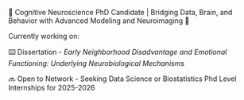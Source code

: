 🧠 Cognitive Neuroscience PhD Candidate | Bridging Data, Brain, and Behavior with Advanced Modeling and Neuroimaging 🚀

Currently working on:

  ⌨️ Dissertation - *Early Neighborhood Disadvantage and Emotional Functioning: Underlying Neurobiological Mechanisms*
  
  🔜 Open to Network - Seeking Data Science or Biostatistics Phd Level Internships for 2025-2026



<!--
**melissamhansen/melissamhansen** is a ✨ _special_ ✨ repository because its `README.md` (this file) appears on your GitHub profile.

Here are some ideas to get you started:

- 🔭 I’m currently working on ...
- 🌱 I’m currently learning ...
- 👯 I’m looking to collaborate on ...
- 🤔 I’m looking for help with ...
- 💬 Ask me about ...
- 📫 How to reach me: ...
- 😄 Pronouns: ...
- ⚡ Fun fact: ...
-->
